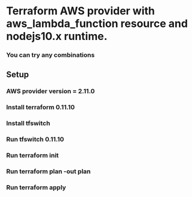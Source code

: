# Terraform AWS provider with aws_lambda_function resource and nodejs10.x runtime.

### You can try any combinations

## Setup
### AWS provider version = 2.11.0
### Install terraform 0.11.10
### Install tfswitch
### Run tfswitch 0.11.10
### Run terraform init
### Run terraform plan -out plan
### Run terraform apply